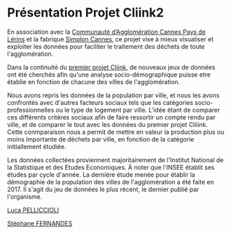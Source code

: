 # Présentation Projet Cliink2

En association avec la [Communauté d’Agglomération Cannes Pays de Lérins](https://cannespaysdelerins.fr) et la fabrique [Simplon Cannes](https://simplon.co), ce projet vise à mieux visualiser et exploiter les données pour faciliter le traitement des déchets de toute l'agglomération.

Dans la continuité du [premier projet Cliink](https://github.com/LucaPelliccioli/cliiink), de nouveaux jeux de données ont été cherchés afin qu'une analyse socio-démographique puisse etre établie en fonction de chacune des villes de l'agglomération.

Nous avons repris les données de la population par ville, et nous les avons confrontés avec d'autres facteurs sociaux tels que les catégories socio-professionnelles ou le type de logement par ville. L'idée étant de comparer ces différents critères sociaux afin de faire ressortir un compte rendu par ville, et de comparer le tout avec les données du premier projet Cliiink. Cette conmparaison nous a permit de mettre en valeur la production plus ou moins importante de déchets par ville, en fonction de la catégorie initiallement étudiée.

Les données collectées proviennent majoritairement de l'Institut National de la Statistique et des Etudes Economiques. À noter que l'INSEE établit ses études par cycle d'année. La dernière étude menée pour établir la démographie de la population des villes de l'agglomération a été faite en 2017. Il s'agit du jeu de données le plus récent, le dernier publié par l'organisme.

[Luca PELLICCIOLI](https://github.com/LucaPelliccioli)

[Stéphane FERNANDES](https://github.com/fernandes-stephane)
